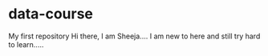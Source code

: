 # data-course
My first repository
Hi there,
I am Sheeja.... I am new to here and still try hard to learn.....
